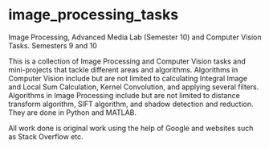 # image_processing_tasks
Image Processing, Advanced Media Lab (Semester 10) and Computer Vision Tasks. Semesters 9 and 10

This is a collection of Image Processing and Computer Vision tasks and mini-projects that tackle different areas and algorithms. 
Algorithms in Computer Vision include but are not limited to calculating Integral Image and Local Sum Calculation, Kernel Convolution, and applying several filters. 
Algorithms in Image Processing include but are not limited to distance transform algorithm, SIFT algorithm, and shadow detection and reduction. 
They are done in Python and MATLAB.

All work done is original work using the help of Google and websites such as Stack Overflow etc.
